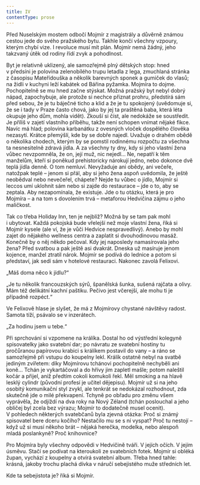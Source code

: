 ```yaml
---
title: IV
contentType: prose
---
```


<section>

Před Nuselským mostem odbočí Mojmír z magistrály a důvěrně známou cestou jede do svého pražského bytu. Takhle končí všechny vzpoury, kterým chybí vize. I revoluce musí mít plán. Mojmír nemá žádný, jeho takzvaný útěk od rodiny řídí zvyk a pohodlnost.

Byt je relativně uklizený, ale samozřejmě plný dětských stop: hned v předsíni je polovina zelenobílého trupu letadla z lega, zmuchlaná stránka z časopisu Mateřídouška a několik barevných sponek a gumiček do vlasů; na židli v kuchyni leží kabátek od Bářina pyžamka. Mojmíra to dojme. Pochopitelně se mu hned začne stýskat. Možná pražský byt nebyl dobrý nápad, zapochybuje, ale protože si nechce přiznat prohru, předstírá sám před sebou, že je tu báječné ticho a klid a že je tu spokojený (uvědomuje si, že se i tady v Praze často chová, jako by jej ta praštěná baba, která léta okupuje jeho dům, mohla vidět). Zkouší si číst, ale nedokáže se soustředit. Je příliš v zajetí vlastního příběhu, takže není schopen vnímat nějaké fikce. Navíc má hlad; polovina karbanátku z ovesných vloček dospělého člověka nezasytí. Krátce přemýšlí, kde by se dobře najedl. Uvažuje o drahém obědě o několika chodech, kterým by se pomstil rodinnému rozpočtu za všechna ta nesnesitelně zdravá jídla. A za všechny ty dny, kdy si jeho vlastní žena vůbec nevzpomněla, že on, její muž, nic nejedl... Ne, nepatří k těm manželům, kteří si poněkud prehistoricky nárokují jedno, nebo dokonce dvě teplá jídla denně. O tom nemluví. Nevyžaduje ani obědy, ani večeře, natožpak teplé – jenom si přál, aby si jeho žena aspoň uvědomila, že ještě neobědval nebo nevečeřel, chápete? Nejde tu vůbec o jídlo, Mojmír si leccos umí uklohnit sám nebo si zajde do restaurace – jde o to, aby se zeptala. Aby nezapomínala, že existuje. Jde o tu otázku, která je pro Mojmíra – a na tom s dovolením trvá – metaforou Hedvičina zájmu o jeho maličkost.

Tak co třeba Holiday Inn, ten je nejblíž? Možná by se tam pak mohl i ubytovat. Každá pokojská bude vřelejší než moje vlastní žena, říká si Mojmír kysele (ale ví, že je vůči Hedvice nespravedlivý). Anebo by mohl zajet do nějakého wellness centra a zaplatit si dvouhodinovou masáž. Konečně by o něj někdo pečoval. Kdy jej naposledy namasírovala jeho žena? Před svatbou a pak ještě asi dvakrát. Dneska už masíruje jenom kojence, manžel ztratil nárok. Mojmír se podívá do lednice a potom si představí, jak sedí sám v hotelové restauraci. Nakonec zavolá Felixovi.

„Máš doma něco k jídlu?“

„Je tu několik francouzských sýrů, španělská šunka, sušená rajčata a olivy. Mám též delikátní kachní paštiku. Pečivo jest včerejší, ale mohu ti je případně rozpéct.“

Ve Felixově hlase je slyšet, že má z Mojmírovy chystané návštěvy radost. Samota tíží, psávalo se v inzerátech.

„Za hodinu jsem u tebe.“

Při sprchování si vzpomene na králíka. Dostal ho od výstřední kolegyně spisovatelky jako svatební dar; po návratu ze svatební hostiny tu pročůranou papírovou krabici s králíkem postavil do vany – a ráno se samozřejmě při vstupu do koupelny lekl. Králík ostatně nebyl na svatbě jediným zvířetem: díky Mojmírovu tchánovi pochopitelně nechyběli ani koně... Tchán je vykartáčoval a do hřívy jim zapletl mašle; potom naleštil kočár a přijel, aniž předtím cokoli komukoli řekl. Měl smoking a na hlavě lesklý cylindr (původní profesí je učitel dějepisu). Mojmír už si na jeho osobitý komunikační styl zvykl, ale tenkrát se nedokázal rozhodnout, zda skutečně jde o milé překvapení. Tchyně po obřadu pro změnu všem vyprávěla, že odjíždí na dva roky na Nový Zéland (tchán poslouchal a jeho obličej byl zcela bez výrazu; Mojmír to dodatečně musel ocenit). V pohledech některých svatebčanů byla zjevná otázka: Proč si známý spisovatel bere dceru kočího? Nestačilo mu se s ní vyspat? Proč tu nestojí – když už si musí někoho brát – nějaká herečka, modelka, nebo alespoň mladá poslankyně? Proč knihovnice?

Pro Mojmíra byly všechny odpovědi v Hedvičině tváři. V jejích očích. V jejím úsměvu. Stačí se podívat na kteroukoli ze svatebních fotek. Mojmír si obléká župan, vychází z koupelny a otvírá svatební album. Třeba hned tahle: krásná, jakoby trochu plachá dívka v náručí sebejistého muže středních let.

Kde ta sebejistota je? říká si Mojmír.

</section>
